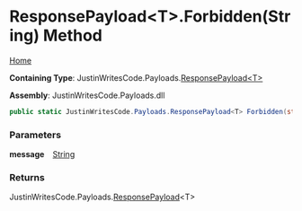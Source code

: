 # ResponsePayload\<T\>\.Forbidden\(String\) Method

[Home](../../../README.md)

**Containing Type**: JustinWritesCode\.Payloads\.[ResponsePayload\<T\>](../README.md)

**Assembly**: JustinWritesCode\.Payloads\.dll

```csharp
public static JustinWritesCode.Payloads.ResponsePayload<T> Forbidden(string message = "Forbidden")
```

### Parameters

**message** &ensp; [String](https://docs.microsoft.com/en-us/dotnet/api/system.string)

### Returns

JustinWritesCode\.Payloads\.[ResponsePayload](../README.md)\<T\>

